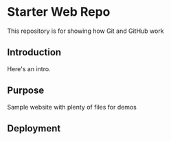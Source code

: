 # Starter Web Repo

This repository is for showing how Git and GitHub work

## Introduction

Here's an intro.

## Purpose

Sample website with plenty of files for demos

## Deployment